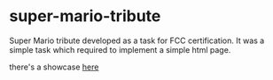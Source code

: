 # super-mario-tribute

Super Mario tribute developed as a task for FCC certification.
It was a simple task which required to implement a simple html page.

there's a showcase [here](https://koop4.github.io/super-mario-tribute/)

